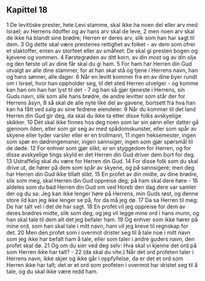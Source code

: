 ## Kapittel 18

1 De levittiske prester, hele Levi stamme, skal ikke ha noen del eller arv med Israel; av Herrens ildoffer og av hans arv skal de leve,
2 men noen arv skal de ikke ha blandt sine brødre; Herren er deres arv, slik som han har sagt til dem.
3 Og dette skal være prestenes rettighet av folket - av dem som ofrer et slaktoffer, enten av storfeet eller av småfeet: De skal gi presten bogen og kjevene og vommen.
4 Førstegrøden av ditt korn, av din most og av din olje og den første ull av dine får skal du gi ham.
5 For ham har Herren din Gud utvalgt av alle dine stammer, for at han skal stå og tjene i Herrens navn, han og hans sønner, alle dager.
6 Når en levitt kommer fra en av dine byer rundt om i Israel, hvor han oppholder seg, til det sted Herren utvelger - og komme kan han om han har lyst til det -
7 og han så gjør tjeneste i Herrens, sin Guds navn, slik som alle hans brødre, de andre levitter som står der for Herrens åsyn,
8 så skal de alle nyte like del av gavene, bortsett fra hva han kan ha fått ved salg av sine fedrene eiendeler.
9 Når du kommer til det land Herren din Gud gir deg, da skal du ikke ta etter disse folks avskyelige skikker.
10 Det skal ikke finnes hos deg noen som lar sin sønn eller datter gå gjennom ilden, eller som gir seg av med spådomskunster, eller som spår av skyene eller tyder varsler eller er en trollmann,
11 ingen heksemester, ingen som spør en dødningemaner, ingen sannsiger, ingen som gjør spørsmål til de døde.
12 For enhver som gjør slikt, er en styggedom for Herren, og for disse avskyelige tings skyld er det Herren din Gud driver dem bort for deg.
13 Ustraffelig skal du være for Herren din Gud.
14 For disse folk som du skal drive ut, de hører på dem som spår av skyene, og på sannsigere; men deg har Herren din Gud ikke tillatt slikt.
15 En profet av din midte, av dine brødre, slik som meg, skal Herren din Gud oppreise deg; på ham skal dere høre -
16 aldeles som du bad Herren din Gud om ved Horeb den dag dere var samlet der og du sa: Jeg kan ikke lenger høre på Herrens, min Guds røst, og denne store ild kan jeg ikke lenger se på, for da må jeg dø.
17 Da sa Herren til meg: De har talt vel i det de har sagt.
18 En profet vil jeg oppreise for dem av deres brødres midte, slik som deg, og jeg vil legge mine ord i hans munn, og han skal tale til dem alt det jeg befaler ham.
19 Og enhver som ikke hører på mine ord, som han skal tale i mitt navn, ham vil jeg kreve til regnskap for det.
20 Men den profet som i overmot drister seg til å tale noe i mitt navn som jeg ikke har befalt ham å tale, eller som taler i andre guders navn, den profet skal dø.
21 Og om du sier ved deg selv: Hva skal vi kjenne det ord på som Herren ikke har talt? -
22 (da skal du vite:) Når det ord profeten taler i Herrens navn, ikke skjer og ikke går i oppfyllelse, da er det et ord som Herren ikke har talt; det er et ord som profeten i overmot har dristet seg til å tale, og du skal ikke være redd ham.
